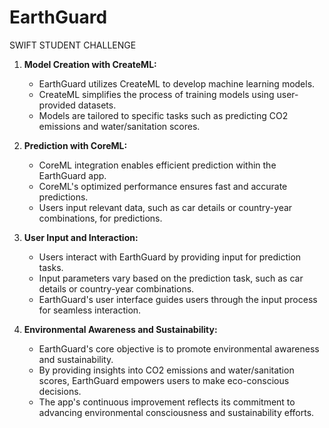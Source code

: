 # EarthGuard

SWIFT STUDENT CHALLENGE
<br>


1. **Model Creation with CreateML:**
   - EarthGuard utilizes CreateML to develop machine learning models.
   - CreateML simplifies the process of training models using user-provided datasets.
   - Models are tailored to specific tasks such as predicting CO2 emissions and water/sanitation scores.

2. **Prediction with CoreML:**
   - CoreML integration enables efficient prediction within the EarthGuard app.
   - CoreML's optimized performance ensures fast and accurate predictions.
   - Users input relevant data, such as car details or country-year combinations, for predictions.

3. **User Input and Interaction:**
   - Users interact with EarthGuard by providing input for prediction tasks.
   - Input parameters vary based on the prediction task, such as car details or country-year combinations.
   - EarthGuard's user interface guides users through the input process for seamless interaction.

4. **Environmental Awareness and Sustainability:**
   - EarthGuard's core objective is to promote environmental awareness and sustainability.
   - By providing insights into CO2 emissions and water/sanitation scores, EarthGuard empowers users to make eco-conscious decisions.
   - The app's continuous improvement reflects its commitment to advancing environmental consciousness and sustainability efforts.
